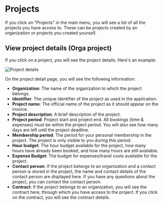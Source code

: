 # Projects

If you click on "Projects" in the main menu, you will see a list of all the projects you have access to.
These can be projects created by an organization or projects you created yourself.

## View project details (Orga project)

If you click on a project, you will see the project details. Here's an example:

![Project details](../img/context-freelance/project-col-info-en.png)

On the project detail page, you will see the following information:

- **Organization**: The name of the organization to which the project belongs.
- **Identifier**: The unique identifier of the project as used in the application.
- **Project name**: The official name of the project as it should appear on the invoice.
- **Project description**: A brief description of the project.
- **Project period**: Project start and project end. All bookings (time & expenses) must be within the project period. You will also see how many days are left until the project deadline.
- **Membership period**: The period for your personal membership in the project. The project is only visible to you during this period.
- **Hour budget**: The hour budget available for the project, how many hours have already been booked, and how many hours are still available.
- **Expense Budget**: The budget for expenses/travel costs available for the project.
- **Contact person**: If the project belongs to an organization and a contact person is stored in the project, the name and contact details of the contact person are displayed here. If you have any questions about the project, you can contact the contact person.
- **Contract**: If the project belongs to an organization, you will see the contract here, through which you have access to the project. If you click on the contract, you will see the contract details.

